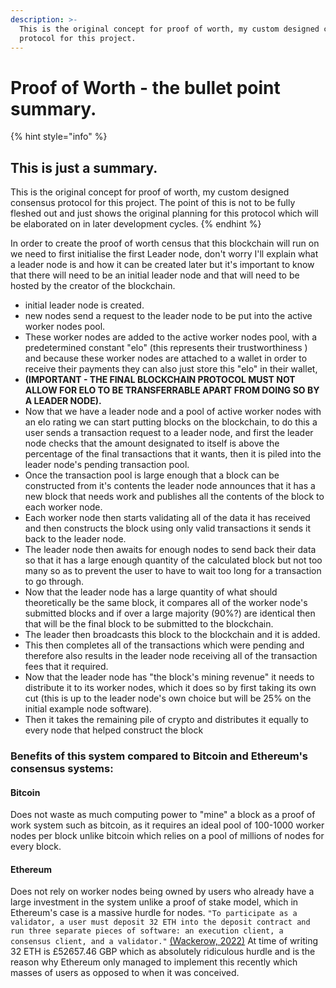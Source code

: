 ```yaml
---
description: >-
  This is the original concept for proof of worth, my custom designed consensus
  protocol for this project.
---
```


# Proof of Worth - the bullet point summary.

{% hint style="info" %}
## This is just a summary.

This is the original concept for proof of worth, my custom designed consensus protocol for this project. The point of this is not to be fully fleshed out and just shows the original planning for this protocol which will be elaborated on in later development cycles.
{% endhint %}

In order to create the proof of worth census that this blockchain will run on we need to first initialise the first Leader node, don't worry I'll explain what a leader node is and how it can be created later but it's important to know that there will need to be an initial leader node and that will need to be hosted by the creator of the blockchain.

* initial leader node is created.
* new nodes send a request to the leader node to be put into the active worker nodes pool.
* These worker nodes are added to the active worker nodes pool, with a predetermined constant "elo" (this represents their trustworthiness ) and because these worker nodes are attached to a wallet in order to receive their payments they can also just store this "elo" in their wallet,&#x20;
* **(IMPORTANT - THE FINAL BLOCKCHAIN PROTOCOL MUST NOT ALLOW FOR ELO TO BE TRANSFERRABLE APART FROM DOING SO BY A LEADER NODE).**
* Now that we have a leader node and a pool of active worker nodes with an elo rating we can start putting blocks on the blockchain, to do this a user sends a transaction request to a leader node, and first the leader node checks that the amount designated to itself is above the percentage of the final transactions that it wants, then it is piled into the leader node's pending transaction pool.
* Once the transaction pool is large enough that a block can be constructed from it's contents the leader node announces that it has a new block that needs work and publishes all the contents of the block to each worker node.
* Each worker node then starts validating all of the data it has received and then constructs the block using only valid transactions it sends it back to the leader node.
* The leader node then awaits for enough nodes to send back their data so that it has a large enough quantity of the calculated block but not too many so as to prevent the user to have to wait too long for a transaction to go through.
* Now that the leader node has a large quantity of what should theoretically be the same block, it compares all of the worker node's submitted blocks and if over a large majority (90%?) are identical then that will be the final block to be submitted to the blockchain.
* The leader then broadcasts this block to the blockchain and it is added.
* This then completes all of the transactions which were pending and therefore also results in the leader node receiving all of the transaction fees that it required.&#x20;
* Now that the leader node has "the block's mining revenue" it needs to distribute it to its worker nodes, which it does so by first taking its own cut (this is up to the leader node's own choice but will be 25% on the initial example node software).
* Then it takes the remaining pile of crypto and distributes it equally to every node that helped construct the block

### Benefits of this system compared to Bitcoin and Ethereum's consensus systems:

#### Bitcoin

Does not waste as much computing power to "mine" a block as a proof of work system such as bitcoin, as it requires an ideal pool of 100-1000 worker nodes per block unlike bitcoin which relies on a pool of millions of nodes for every block.

#### Ethereum

Does not rely on worker nodes being owned by users who already have a large investment in the system unlike a proof of stake model, which in Ethereum's case is a massive hurdle for nodes. `"To participate as a validator, a user must deposit 32 ETH into the deposit contract and run three separate pieces of software: an execution client, a consensus client, and a validator."` [(Wackerow, 2022)](../reference-list.md) At time of writing 32 ETH is £52657.46 GBP which as absolutely ridiculous hurdle and is the reason why Ethereum only managed to implement this recently which masses of users as opposed to when it was conceived.&#x20;
